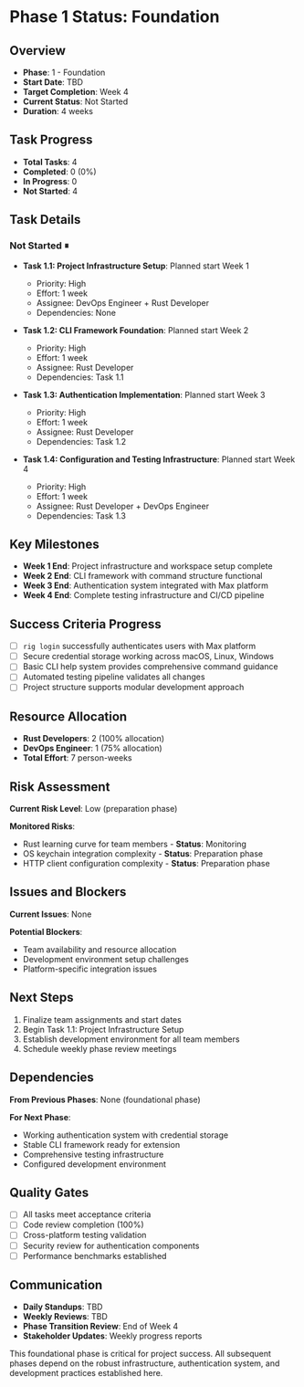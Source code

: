 # Phase 1 Status: Foundation

## Overview
- **Phase**: 1 - Foundation
- **Start Date**: TBD
- **Target Completion**: Week 4
- **Current Status**: Not Started
- **Duration**: 4 weeks

## Task Progress
- **Total Tasks**: 4
- **Completed**: 0 (0%)
- **In Progress**: 0
- **Not Started**: 4

## Task Details

### Not Started ⏸
- **Task 1.1: Project Infrastructure Setup**: Planned start Week 1
  - Priority: High
  - Effort: 1 week
  - Assignee: DevOps Engineer + Rust Developer
  - Dependencies: None

- **Task 1.2: CLI Framework Foundation**: Planned start Week 2
  - Priority: High
  - Effort: 1 week
  - Assignee: Rust Developer
  - Dependencies: Task 1.1

- **Task 1.3: Authentication Implementation**: Planned start Week 3
  - Priority: High
  - Effort: 1 week
  - Assignee: Rust Developer
  - Dependencies: Task 1.2

- **Task 1.4: Configuration and Testing Infrastructure**: Planned start Week 4
  - Priority: High
  - Effort: 1 week
  - Assignee: Rust Developer + DevOps Engineer
  - Dependencies: Task 1.3

## Key Milestones
- **Week 1 End**: Project infrastructure and workspace setup complete
- **Week 2 End**: CLI framework with command structure functional
- **Week 3 End**: Authentication system integrated with Max platform
- **Week 4 End**: Complete testing infrastructure and CI/CD pipeline

## Success Criteria Progress
- [ ] `rig login` successfully authenticates users with Max platform
- [ ] Secure credential storage working across macOS, Linux, Windows
- [ ] Basic CLI help system provides comprehensive command guidance
- [ ] Automated testing pipeline validates all changes
- [ ] Project structure supports modular development approach

## Resource Allocation
- **Rust Developers**: 2 (100% allocation)
- **DevOps Engineer**: 1 (75% allocation)
- **Total Effort**: 7 person-weeks

## Risk Assessment
**Current Risk Level**: Low (preparation phase)

**Monitored Risks**:
- Rust learning curve for team members - **Status**: Monitoring
- OS keychain integration complexity - **Status**: Preparation phase
- HTTP client configuration complexity - **Status**: Preparation phase

## Issues and Blockers
**Current Issues**: None

**Potential Blockers**:
- Team availability and resource allocation
- Development environment setup challenges
- Platform-specific integration issues

## Next Steps
1. Finalize team assignments and start dates
2. Begin Task 1.1: Project Infrastructure Setup
3. Establish development environment for all team members
4. Schedule weekly phase review meetings

## Dependencies
**From Previous Phases**: None (foundational phase)

**For Next Phase**: 
- Working authentication system with credential storage
- Stable CLI framework ready for extension
- Comprehensive testing infrastructure
- Configured development environment

## Quality Gates
- [ ] All tasks meet acceptance criteria
- [ ] Code review completion (100%)
- [ ] Cross-platform testing validation
- [ ] Security review for authentication components
- [ ] Performance benchmarks established

## Communication
- **Daily Standups**: TBD
- **Weekly Reviews**: TBD
- **Phase Transition Review**: End of Week 4
- **Stakeholder Updates**: Weekly progress reports

This foundational phase is critical for project success. All subsequent phases depend on the robust infrastructure, authentication system, and development practices established here.
